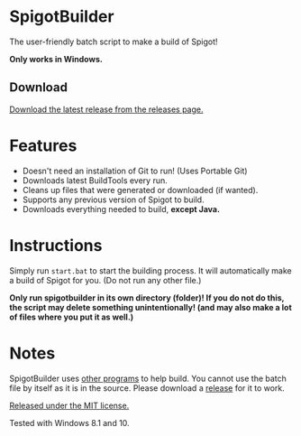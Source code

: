 # SpigotBuilder

The user-friendly batch script to make a build of Spigot!

**Only works in Windows.**

## Download

[Download the latest release from the releases page.](https://github.com/colebob9/spigotbuilder/releases)

# Features
* Doesn't need an installation of Git to run! (Uses Portable Git)
* Downloads latest BuildTools every run.
* Cleans up files that were generated or downloaded (if wanted).
* Supports any previous version of Spigot to build.
* Downloads everything needed to build, **except Java.**

# Instructions
Simply run `start.bat` to start the building process. It will automatically make a build of Spigot for you. (Do not run any other file.)

**Only run spigotbuilder in its own directory (folder)! If you do not do this, the script may delete something unintentionally! (and may also make a lot of files where you put it as well.)**


# Notes
SpigotBuilder uses [other programs](https://github.com/colebob9/spigotbuilder/wiki/Programs-included-with-releases) to help build. You cannot use the batch file by itself as it is in the source. Please download a [release](https://github.com/colebob9/spigotbuilder/releases) for it to work.

[Released under the MIT license.](https://github.com/colebob9/spigotbuilder/blob/master/LICENCE.txt)

Tested with Windows 8.1 and 10.
